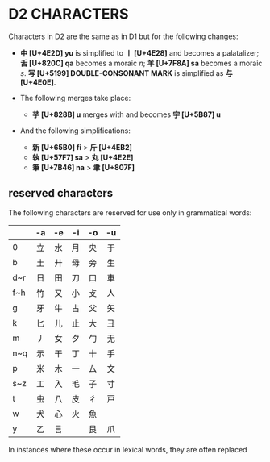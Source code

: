 # D2 CHARACTERS

Characters in D2 are the same as in D1 but for the following changes:

*   <b>中 [U+4E2D] yu</b> is simplified to <b>丨 [U+4E28]</b> and becomes a palatalizer; <b>舌 [U+820C] qa</b> becomes a moraic <i>n</i>; <b>羊 [U+7F8A] sa</b> becomes a moraic <i>s</i>. <b>写 [U+5199] DOUBLE-CONSONANT MARK</b> is simplified as <b>与 [U+4E0E]</b>.

*   The following merges take place:

    * <b>芋 [U+828B] u</b> merges with and becomes <b>宇 [U+5B87] u</b>

*   And the following simplifications:

    * <b>新 [U+65B0] fi</b> > <b>斤 [U+4EB2]</b>
    * <b>執 [U+57F7] sa</b> > <b>丸 [U+4E2E]</b>
    * <b>筆 [U+7B46] na</b> > <b>聿 [U+807F]</b>

## reserved characters

The following characters are reserved for use only in grammatical words:

|     |  -a  |  -e  |  -i  |  -o  |  -u  |
| :-- | :--: | :--: | :--: | :--: | :--: |
|  0  |  立  |  水  |  月  |  央  |  于  |
|  b  |  土  |  廾  |  母  |  旁  |  生  |
| d~r |  日  |  田  |  刀  |  口  |  車  |
| f~h |  竹  |  又  |  小  |  攴  |  人  |
|  g  |  牙  |  牛  |  占  |  父  |  矢  |
|  k  |  匕  |  儿  |  止  |  大  |  彐  |
|  m  |  丿  |  女  |  夕  |  勹  |  无  |
| n~q |  示  |  干  |  丁  |  十  |  手  |
|  p  |  米  |  木  |  一  |  厶  |  文  |
| s~z |  工  |  入  |  毛  |  子  |  寸  |
|  t  |  虫  |  八  |  皮  |  彳  |  戸  |
|  w  |  犬  |  心  |  火  |  魚  |      |
|  y  |  乙  |  言  |      |  艮  |  爪  |

In instances where these occur in lexical words, they are often replaced
